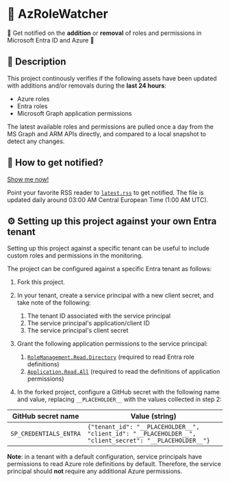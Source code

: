 # 🔎 AzRoleWatcher

🔔 Get notified on the **addition** or **removal** of roles and permissions in Microsoft Entra ID and Azure 🔔

## 📃 Description 

This project continously verifies if the following assets have been updated with additions and/or removals during the **last 24 hours**:
- Azure roles
- Entra roles
- Microsoft Graph application permissions

The latest available roles and permissions are pulled once a day from the MS Graph and ARM APIs directly, and compared to a local snapshot to detect any changes.

## 📣 How to get notified?

[Show me now!]()

Point your favorite RSS reader to [`latest.rss`](https://raw.githubusercontent.com/emiliensocchi/azmonitor/main/latest.rss?token=GHSAT0AAAAAACSLR6FSJNNOAWE3ITJJKSUMZUWTVFQ) to get notified. The file is updated daily around 03:00 AM Central European Time (1:00 AM UTC). 


## ⚙️ Setting up this project against your own Entra tenant

Setting up this project against a specific tenant can be useful to include custom roles and permissions in the monitoring.

The project can be configured against a specific Entra tenant as follows:

1. Fork this project.

2. In your tenant, create a service principal with a new client secret, and take note of the following:
    1. The tenant ID associated with the service principal
    2. The service principal's application/client ID
    3. The service principal's client secret

3. Grant the following application permissions to the service principal:
    1. [`RoleManagement.Read.Directory`](https://learn.microsoft.com/en-us/graph/permissions-reference#rolemanagementreaddirectory) (required to read Entra role definitions)
    2. [`Application.Read.All`](https://learn.microsoft.com/en-us/graph/permissions-reference#applicationreadall) (required to read the definitions of application permissions)

4. In the forked project, configure a GitHub secret with the following name and value, replacing `__PLACEHOLDER__` with the values collected in step 2:

| GitHub secret name | Value (string) | 
|---|---|
| `SP_CREDENTIALS_ENTRA` | `{"tenant_id": "__PLACEHOLDER__", "client_id": "__PLACEHOLDER__", "client_secret": "__PLACEHOLDER__"}` |

**Note**: in a tenant with a default configuration, service principals have permissions to read Azure role definitions by default. Therefore, the service principal should **not** require any additional Azure permissions.
